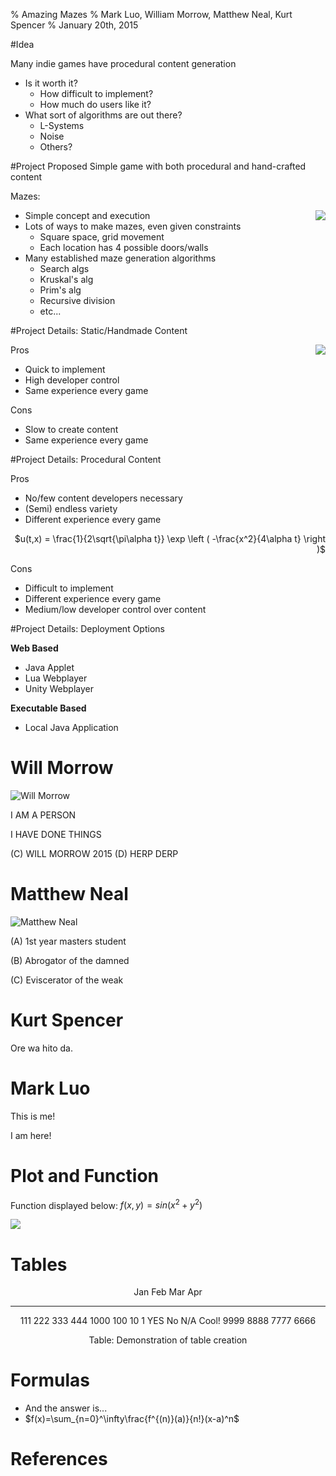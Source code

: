 % Amazing Mazes
% Mark Luo, William Morrow, Matthew Neal, Kurt Spencer
% January 20th, 2015

#Idea

Many indie games have procedural content generation

* Is it worth it?
    + How difficult to implement?
    + How much do users like it?
* What sort of algorithms are out there?
    + L-Systems
    + Noise
    + Others?

#Project Proposed
Simple game with both procedural and hand-crafted content

Mazes:

<img align=right src="../img/project_proposal/maze.png">

* Simple concept and execution
* Lots of ways to make mazes, even given constraints
    + Square space, grid movement
    + Each location has 4 possible doors/walls
* Many established maze generation algorithms
    + Search algs
    + Kruskal's alg
    + Prim's alg
    + Recursive division
    + etc...

#Project Details: Static/Handmade Content

<img align=right src="../img/project_proposal/datafile.png">

Pros

* Quick to implement
* High developer control
* Same experience every game

Cons

* Slow to create content
* Same experience every game

#Project Details: Procedural Content

Pros

* No/few content developers necessary
* (Semi) endless variety
* Different experience every game

<p align=right >$u(t,x) = \frac{1}{2\sqrt{\pi\alpha t}} \exp \left ( -\frac{x^2}{4\alpha t} \right )$</p>

Cons

* Difficult to implement
* Different experience every game
* Medium/low developer control over content

#Project Details: Deployment Options

__Web Based__

* Java Applet
* Lua Webplayer
* Unity Webplayer

__Executable Based__

* Local Java Application

# Will Morrow

![Will Morrow](../img/project_proposal/will.jpg)

I AM A PERSON

I HAVE DONE THINGS

(C) WILL MORROW 2015
(D) HERP DERP

# Matthew Neal


![Matthew Neal](../img/project_proposal/meneal.jpg)
  
(A) 1st year masters student

(B) Abrogator of the damned

(C) Eviscerator of the weak

# Kurt Spencer

Ore wa hito da.

# Mark Luo

This is me!

I am here!


# Plot and Function

Function displayed below:
$f(x,y)=sin(x^2+y^2)$

<img align=center src="../img/plot/plot1.png">

# Tables

<center>

  Jan       Feb     Mar          Apr
-------     ------ ----------   -------
   111       222       333        444
  1000       100       10          1
  YES        No       N/A          Cool!
  9999       8888    7777          6666


Table: Demonstration of table creation

</center>

# Formulas

- And the answer is...
- $f(x)=\sum_{n=0}^\infty\frac{f^{(n)}(a)}{n!}(x-a)^n$

# References

